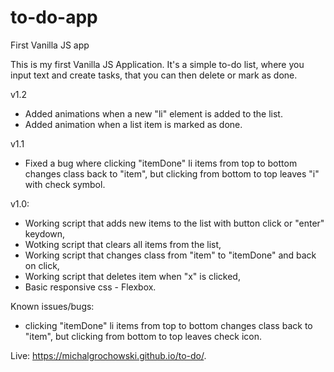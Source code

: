 # to-do-app
First Vanilla JS app

This is my first Vanilla JS Application. It's a simple to-do list, where you input text and create tasks, that you can then delete or mark as done.

v1.2
- Added animations when a new "li" element is added to the list.
- Added animation when a list item is marked as done.

v1.1
- Fixed a bug where clicking "itemDone" li items from top to bottom changes class back to "item", but clicking from bottom to top leaves "i" with check symbol.

v1.0:
- Working script that adds new items to the list with button click or "enter" keydown,
- Wotking script that clears all items from the list,
- Working script that changes class from "item" to "itemDone" and back on click,
- Working script that deletes item when "x" is clicked,
- Basic responsive css - Flexbox.

Known issues/bugs:
- clicking "itemDone" li items from top to bottom changes class back to "item", but clicking from bottom to top leaves check icon.

Live: https://michalgrochowski.github.io/to-do/. 
